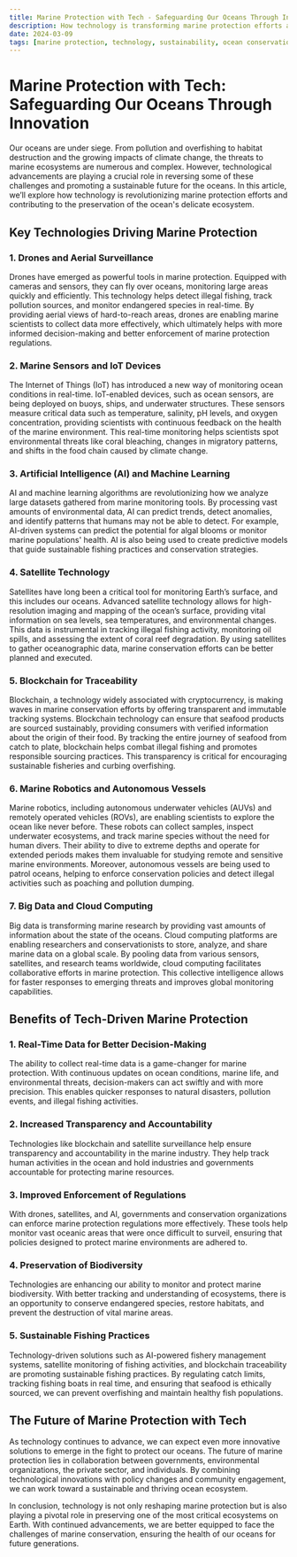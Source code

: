 ```yaml
---
title: Marine Protection with Tech - Safeguarding Our Oceans Through Innovation  
description: How technology is transforming marine protection efforts and ensuring a healthier, more sustainable ocean ecosystem for future generations.  
date: 2024-03-09  
tags: [marine protection, technology, sustainability, ocean conservation, innovation]  
---
```


# Marine Protection with Tech: Safeguarding Our Oceans Through Innovation

Our oceans are under siege. From pollution and overfishing to habitat destruction and the growing impacts of climate change, the threats to marine ecosystems are numerous and complex. However, technological advancements are playing a crucial role in reversing some of these challenges and promoting a sustainable future for the oceans. In this article, we’ll explore how technology is revolutionizing marine protection efforts and contributing to the preservation of the ocean's delicate ecosystem.

## Key Technologies Driving Marine Protection

### 1. **Drones and Aerial Surveillance**
Drones have emerged as powerful tools in marine protection. Equipped with cameras and sensors, they can fly over oceans, monitoring large areas quickly and efficiently. This technology helps detect illegal fishing, track pollution sources, and monitor endangered species in real-time. By providing aerial views of hard-to-reach areas, drones are enabling marine scientists to collect data more effectively, which ultimately helps with more informed decision-making and better enforcement of marine protection regulations.

### 2. **Marine Sensors and IoT Devices**
The Internet of Things (IoT) has introduced a new way of monitoring ocean conditions in real-time. IoT-enabled devices, such as ocean sensors, are being deployed on buoys, ships, and underwater structures. These sensors measure critical data such as temperature, salinity, pH levels, and oxygen concentration, providing scientists with continuous feedback on the health of the marine environment. This real-time monitoring helps scientists spot environmental threats like coral bleaching, changes in migratory patterns, and shifts in the food chain caused by climate change.

### 3. **Artificial Intelligence (AI) and Machine Learning**
AI and machine learning algorithms are revolutionizing how we analyze large datasets gathered from marine monitoring tools. By processing vast amounts of environmental data, AI can predict trends, detect anomalies, and identify patterns that humans may not be able to detect. For example, AI-driven systems can predict the potential for algal blooms or monitor marine populations' health. AI is also being used to create predictive models that guide sustainable fishing practices and conservation strategies.

### 4. **Satellite Technology**
Satellites have long been a critical tool for monitoring Earth’s surface, and this includes our oceans. Advanced satellite technology allows for high-resolution imaging and mapping of the ocean’s surface, providing vital information on sea levels, sea temperatures, and environmental changes. This data is instrumental in tracking illegal fishing activity, monitoring oil spills, and assessing the extent of coral reef degradation. By using satellites to gather oceanographic data, marine conservation efforts can be better planned and executed.

### 5. **Blockchain for Traceability**
Blockchain, a technology widely associated with cryptocurrency, is making waves in marine conservation efforts by offering transparent and immutable tracking systems. Blockchain technology can ensure that seafood products are sourced sustainably, providing consumers with verified information about the origin of their food. By tracking the entire journey of seafood from catch to plate, blockchain helps combat illegal fishing and promotes responsible sourcing practices. This transparency is critical for encouraging sustainable fisheries and curbing overfishing.

### 6. **Marine Robotics and Autonomous Vessels**
Marine robotics, including autonomous underwater vehicles (AUVs) and remotely operated vehicles (ROVs), are enabling scientists to explore the ocean like never before. These robots can collect samples, inspect underwater ecosystems, and track marine species without the need for human divers. Their ability to dive to extreme depths and operate for extended periods makes them invaluable for studying remote and sensitive marine environments. Moreover, autonomous vessels are being used to patrol oceans, helping to enforce conservation policies and detect illegal activities such as poaching and pollution dumping.

### 7. **Big Data and Cloud Computing**
Big data is transforming marine research by providing vast amounts of information about the state of the oceans. Cloud computing platforms are enabling researchers and conservationists to store, analyze, and share marine data on a global scale. By pooling data from various sensors, satellites, and research teams worldwide, cloud computing facilitates collaborative efforts in marine protection. This collective intelligence allows for faster responses to emerging threats and improves global monitoring capabilities.

## Benefits of Tech-Driven Marine Protection

### 1. **Real-Time Data for Better Decision-Making**
The ability to collect real-time data is a game-changer for marine protection. With continuous updates on ocean conditions, marine life, and environmental threats, decision-makers can act swiftly and with more precision. This enables quicker responses to natural disasters, pollution events, and illegal fishing activities.

### 2. **Increased Transparency and Accountability**
Technologies like blockchain and satellite surveillance help ensure transparency and accountability in the marine industry. They help track human activities in the ocean and hold industries and governments accountable for protecting marine resources.

### 3. **Improved Enforcement of Regulations**
With drones, satellites, and AI, governments and conservation organizations can enforce marine protection regulations more effectively. These tools help monitor vast oceanic areas that were once difficult to surveil, ensuring that policies designed to protect marine environments are adhered to.

### 4. **Preservation of Biodiversity**
Technologies are enhancing our ability to monitor and protect marine biodiversity. With better tracking and understanding of ecosystems, there is an opportunity to conserve endangered species, restore habitats, and prevent the destruction of vital marine areas.

### 5. **Sustainable Fishing Practices**
Technology-driven solutions such as AI-powered fishery management systems, satellite monitoring of fishing activities, and blockchain traceability are promoting sustainable fishing practices. By regulating catch limits, tracking fishing boats in real time, and ensuring that seafood is ethically sourced, we can prevent overfishing and maintain healthy fish populations.

## The Future of Marine Protection with Tech

As technology continues to advance, we can expect even more innovative solutions to emerge in the fight to protect our oceans. The future of marine protection lies in collaboration between governments, environmental organizations, the private sector, and individuals. By combining technological innovations with policy changes and community engagement, we can work toward a sustainable and thriving ocean ecosystem.

In conclusion, technology is not only reshaping marine protection but is also playing a pivotal role in preserving one of the most critical ecosystems on Earth. With continued advancements, we are better equipped to face the challenges of marine conservation, ensuring the health of our oceans for future generations.